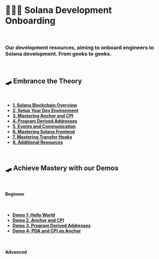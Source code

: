 # 👩🏽‍💻 Solana Development Onboarding

<br>

### Our development resources, aiming to onboard engineers to Solana development. From geeks to geeks.

<br>

## 🛹 Embrance the Theory

<br>

* **[1. Solana Blockchain Overview](chapters/01_intro.md)**
* **[2. Setup Your Dev Environment](chapters/02_dev_env.md)**
* **[3. Mastering Anchor and CPI](chapters/03_anchor.md)**
* **[4. Program Derived Addresses](chapters/04_pda.md)**
* **[5. Events and Communication](chapters/05_events.md)**
* **[6. Mastering Solana Frontend](chapters/06_frontend.md)**
* **[7. Mastering Transfer Hooks](chapters/07_transfer_hooks.md)**
* **[8. Additional Resources](chapters/08_additional_resources.md)**



<br>


## 🛹 Achieve Mastery with our Demos

<br>

#### Beginner

<br>

* **[Demo 1: Hello World](demos/01_hello_world)**
* **[Demo 2. Anchor and CPI](demos/02_anchor_cpi)**
* **[Demo 3. Program Derived Addresses](demos/03_anchor_pda)**
* **[Demo 4: PDA and CPI on Anchor](demos/04_pda_and_cpi)**


<br>

#### Advanced

<br>





